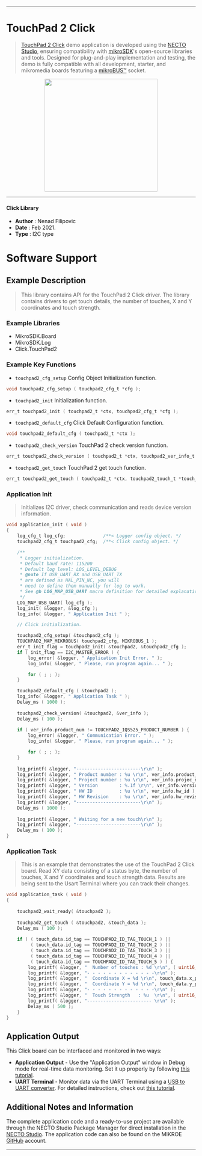 
---
# TouchPad 2 Click

> [TouchPad 2 Click](https://www.mikroe.com/?pid_product=MIKROE-4594) demo application is developed using
the [NECTO Studio](https://www.mikroe.com/necto), ensuring compatibility with [mikroSDK](https://www.mikroe.com/mikrosdk)'s
open-source libraries and tools. Designed for plug-and-play implementation and testing, the demo is fully compatible with
all development, starter, and mikromedia boards featuring a [mikroBUS&trade;](https://www.mikroe.com/mikrobus) socket.

<p align="center">
  <img src="https://www.mikroe.com/?pid_product=MIKROE-4594&image=1" height=300px>
</p>

---

#### Click Library

- **Author**        : Nenad Filipovic
- **Date**          : Feb 2021.
- **Type**          : I2C type

# Software Support

## Example Description

> This library contains API for the TouchPad 2 Click driver.
> The library contains drivers to get touch details,
> the number of touches, X and Y coordinates and touch strength.

### Example Libraries

- MikroSDK.Board
- MikroSDK.Log
- Click.TouchPad2

### Example Key Functions

- `touchpad2_cfg_setup` Config Object Initialization function.
```c
void touchpad2_cfg_setup ( touchpad2_cfg_t *cfg );
```

- `touchpad2_init` Initialization function.
```c
err_t touchpad2_init ( touchpad2_t *ctx, touchpad2_cfg_t *cfg );
```

- `touchpad2_default_cfg` Click Default Configuration function.
```c
void touchpad2_default_cfg ( touchpad2_t *ctx );
```

- `touchpad2_check_version` TouchPad 2 check version function.
```c
err_t touchpad2_check_version ( touchpad2_t *ctx, touchpad2_ver_info_t *ver_info );
```

- `touchpad2_get_touch` TouchPad 2 get touch function.
```c
err_t touchpad2_get_touch ( touchpad2_t *ctx, touchpad2_touch_t *touch_data );
```

### Application Init

> Initializes I2C driver, check communication and reads device version information.

```c
void application_init ( void ) 
{
    log_cfg_t log_cfg;              /**< Logger config object. */
    touchpad2_cfg_t touchpad2_cfg;  /**< Click config object. */

    /** 
     * Logger initialization.
     * Default baud rate: 115200
     * Default log level: LOG_LEVEL_DEBUG
     * @note If USB_UART_RX and USB_UART_TX 
     * are defined as HAL_PIN_NC, you will 
     * need to define them manually for log to work. 
     * See @b LOG_MAP_USB_UART macro definition for detailed explanation.
     */
    LOG_MAP_USB_UART( log_cfg );
    log_init( &logger, &log_cfg );
    log_info( &logger, " Application Init " );

    // Click initialization.

    touchpad2_cfg_setup( &touchpad2_cfg );
    TOUCHPAD2_MAP_MIKROBUS( touchpad2_cfg, MIKROBUS_1 );
    err_t init_flag = touchpad2_init( &touchpad2, &touchpad2_cfg );
    if ( init_flag == I2C_MASTER_ERROR ) {
        log_error( &logger, " Application Init Error. " );
        log_info( &logger, " Please, run program again... " );

        for ( ; ; );
    }

    touchpad2_default_cfg ( &touchpad2 );
    log_info( &logger, " Application Task " );
    Delay_ms ( 1000 );
    
    touchpad2_check_version( &touchpad2, &ver_info );
    Delay_ms ( 100 );
    
    if ( ver_info.product_num != TOUCHPAD2_IQS525_PRODUCT_NUMBER ) {
        log_error( &logger, " Communication Error. " );
        log_info( &logger, " Please, run program again... " );

        for ( ; ; );
    }
    
    log_printf( &logger, "------------------------\r\n" );
    log_printf( &logger, " Product number : %u \r\n", ver_info.product_num );
    log_printf( &logger, " Project number : %u \r\n", ver_info.projec_num );
    log_printf( &logger, " Version        : %.1f \r\n", ver_info.version );
    log_printf( &logger, " HW ID          : %u \r\n", ver_info.hw_id );
    log_printf( &logger, " HW Revision    : %u \r\n", ver_info.hw_revision );
    log_printf( &logger, "------------------------\r\n" );
    Delay_ms ( 1000 );
    
    log_printf( &logger, " Waiting for a new touch\r\n" );
    log_printf( &logger, "------------------------\r\n" );
    Delay_ms ( 100 );
}
```

### Application Task

> This is an example that demonstrates the use of the TouchPad 2 Click board. 
> Read XY data consisting of a status byte, the number of touches,
> X and Y coordinates and touch strength data. 
> Results are being sent to the Usart Terminal where you can track their changes.

```c
void application_task ( void ) 
{
   
    touchpad2_wait_ready( &touchpad2 );
    
    touchpad2_get_touch ( &touchpad2, &touch_data );
    Delay_ms ( 100 );
    
    if ( ( touch_data.id_tag == TOUCHPAD2_ID_TAG_TOUCH_1 ) || 
         ( touch_data.id_tag == TOUCHPAD2_ID_TAG_TOUCH_2 ) ||
         ( touch_data.id_tag == TOUCHPAD2_ID_TAG_TOUCH_3 ) ||
         ( touch_data.id_tag == TOUCHPAD2_ID_TAG_TOUCH_4 ) ||
         ( touch_data.id_tag == TOUCHPAD2_ID_TAG_TOUCH_5 ) ) {
        log_printf( &logger, "  Number of touches : %d \r\n", ( uint16_t ) touch_data.no_of_fingers );
        log_printf( &logger, "- - - - - - - - - - - - -\r\n" );
        log_printf( &logger, "  Coordinate X = %d \r\n", touch_data.x_pos );
        log_printf( &logger, "  Coordinate Y = %d \r\n", touch_data.y_pos );
        log_printf( &logger, "- - - - - - - - - - - - -\r\n" );
        log_printf( &logger, "  Touch Strength   : %u  \r\n", ( uint16_t ) touch_data.touch_str );
        log_printf( &logger, "------------------------ \r\n" );
        Delay_ms ( 500 );    
    }
}
```

## Application Output

This Click board can be interfaced and monitored in two ways:
- **Application Output** - Use the "Application Output" window in Debug mode for real-time data monitoring.
Set it up properly by following [this tutorial](https://www.youtube.com/watch?v=ta5yyk1Woy4).
- **UART Terminal** - Monitor data via the UART Terminal using
a [USB to UART converter](https://www.mikroe.com/click/interface/usb?interface*=uart,uart). For detailed instructions,
check out [this tutorial](https://help.mikroe.com/necto/v2/Getting%20Started/Tools/UARTTerminalTool).

## Additional Notes and Information

The complete application code and a ready-to-use project are available through the NECTO Studio Package Manager for 
direct installation in the [NECTO Studio](https://www.mikroe.com/necto). The application code can also be found on
the MIKROE [GitHub](https://github.com/MikroElektronika/mikrosdk_click_v2) account.

---
